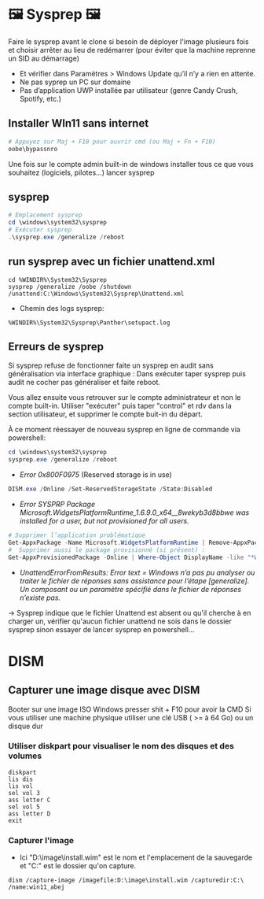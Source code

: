 # 🖼️ Sysprep 🖼️ 

Faire le sysprep avant le clone si besoin de déployer l'image plusieurs fois et choisir arrêter au lieu de redémarrer (pour éviter que la machine reprenne un SID au démarrage)

* Et vérifier dans Paramètres > Windows Update qu’il n’y a rien en attente.
* Ne pas syprep un PC sur domaine
* Pas d’application UWP installée par utilisateur (genre Candy Crush, Spotify, etc.)

## Installer WIn11 sans internet
```powershell
# Appuyez sur Maj + F10 pour ouvrir cmd (ou Maj + Fn + F10)
oobe\bypassnro
```
Une fois sur le compte admin built-in de windows installer tous ce que vous souhaitez (logiciels, pilotes...)
lancer sysprep


## sysprep
```powershell
# Emplacement sysprep
cd \windows\system32\sysprep
# Exécuter sysprep
.\sysprep.exe /generalize /reboot
```

## run sysprep avec un fichier unattend.xml
```batch
cd %WINDIR%\System32\Sysprep
sysprep /generalize /oobe /shutdown /unattend:C:\Windows\System32\Sysprep\Unattend.xml
```

* Chemin des logs sysprep:
```
%WINDIR%\System32\Sysprep\Panther\setupact.log
```

## Erreurs de sysprep

Si sysprep refuse de fonctionner faite un sysprep en audit sans généralisation via interface graphique :
Dans exécuter taper sysprep puis audit ne cocher pas généraliser et faite reboot.

Vous allez ensuite vous retrouver sur le compte administrateur et non le compte built-in. Utiliser "exécuter" puis taper "control" et rdv dans la section utilisateur, et supprimer le compte buit-in du départ.

À ce moment réessayer de nouveau sysprep en ligne de commande via powershell:
```powershell
cd \windows\system32\sysprep
sysprep.exe /generalize /reboot
```
- *Error 0x800F0975* (Reserved storage is in use)
```powershell
DISM.exe /Online /Set-ReservedStorageState /State:Disabled
```
- *Error SYSPRP Package Microsoft.WidgetsPlatformRuntime_1.6.9.0_x64__8wekyb3d8bbwe was installed for a user, but not provisioned for all users.*
```powershell
# Supprimer l’application problématique
Get-AppxPackage -Name Microsoft.WidgetsPlatformRuntime | Remove-AppxPackage
#  Supprimer aussi le package provisionné (si présent) :
Get-AppxProvisionedPackage -Online | Where-Object DisplayName -like "*WidgetsPlatformRuntime*" | Remove-AppxProvisionedPackage -Online
```
-  *UnattendErrorFromResults: Error text = Windows n’a pas pu analyser ou traiter le fichier de réponses sans assistance pour l’étape [generalize]. Un composant ou un paramètre spécifié dans le fichier de réponses n’existe pas.*

 -> Sysprep indique que le fichier Unattend est absent ou qu'il cherche à en charger un, vérifier qu'aucun fichier unattend ne sois dans le dossier sysprep sinon essayer de lancer sysprep en powershell...



# DISM

## Capturer une image disque avec DISM
 Booter sur une image ISO Windows presser shit + F10 pour avoir la CMD
 Si vous utiliser une machine physique utiliser une clé USB ( >= à 64 Go) ou un disque dur

 ### Utiliser diskpart pour visualiser le nom des disques et des volumes
 ```batch
 diskpart
 lis dis
 lis vol
 sel vol 3
 ass letter C
 sel vol 5 
 ass letter D
 exit
 ```
 ### Capturer l'image 
 * Ici "D:\image\install.wim" est le nom et l'emplacement de la sauvegarde et "C:\" est le dossier qu'on capture.
 ```batch
 dism /capture-image /imagefile:D:\image\install.wim /capturedir:C:\ /name:win11_abej
 ```

